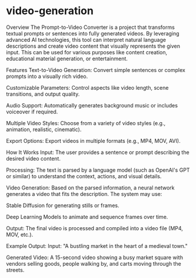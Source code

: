 # video-generation

Overview
The Prompt-to-Video Converter is a project that transforms textual prompts or sentences into fully generated videos. By leveraging advanced AI technologies, this tool can interpret natural language descriptions and create video content that visually represents the given input. This can be used for various purposes like content creation, educational material generation, or entertainment.

Features
Text-to-Video Generation: Convert simple sentences or complex prompts into a visually rich video.

Customizable Parameters: Control aspects like video length, scene transitions, and output quality.

Audio Support: Automatically generates background music or includes voiceover if required.

Multiple Video Styles: Choose from a variety of video styles (e.g., animation, realistic, cinematic).

Export Options: Export videos in multiple formats (e.g., MP4, MOV, AVI).

How It Works
Input: The user provides a sentence or prompt describing the desired video content.

Processing: The text is parsed by a language model (such as OpenAI's GPT or similar) to understand the context, actions, and visual details.

Video Generation: Based on the parsed information, a neural network generates a video that fits the description. The system may use:

Stable Diffusion for generating stills or frames.

Deep Learning Models to animate and sequence frames over time.

Output: The final video is processed and compiled into a video file (MP4, MOV, etc.).

Example Output:
Input: "A bustling market in the heart of a medieval town."

Generated Video: A 15-second video showing a busy market square with vendors selling goods, people walking by, and carts moving through the streets.
